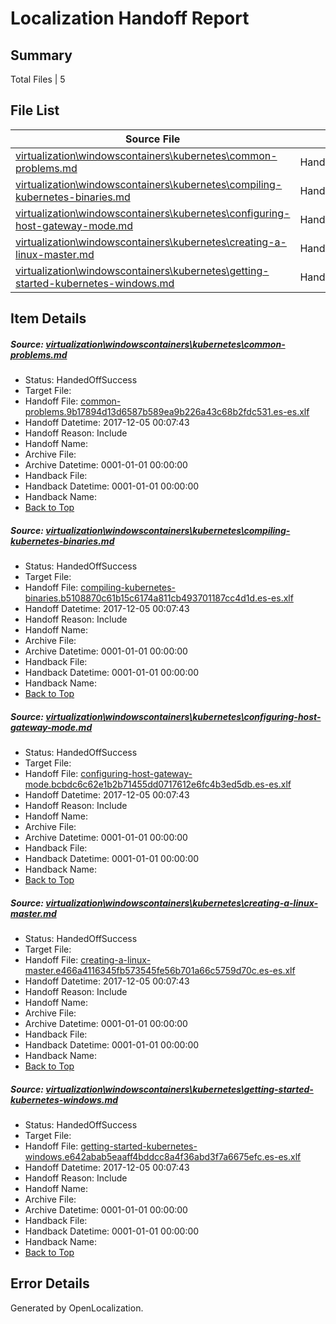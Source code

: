 # <a name='report-top'></a> Localization Handoff Report

## Summary
 Total Files | 5

## File List
 Source File | Status | Details 
 ----------- | ------ | ------- 
 [virtualization\windowscontainers\kubernetes\common-problems.md](https://github.com/Microsoft/Virtualization-Documentation-Private/blob/51adfa04dea6c85d0981ee502ab9aeb140725c08/virtualization/windowscontainers/kubernetes/common-problems.md) | HandedOffSuccess | [Details](#40db3ad9c551e200a86ed3a6107b1d6bf281ef10314)
 [virtualization\windowscontainers\kubernetes\compiling-kubernetes-binaries.md](https://github.com/Microsoft/Virtualization-Documentation-Private/blob/51adfa04dea6c85d0981ee502ab9aeb140725c08/virtualization/windowscontainers/kubernetes/compiling-kubernetes-binaries.md) | HandedOffSuccess | [Details](#34205df8156fe68fe1b12e24564e2db40b5d7543315)
 [virtualization\windowscontainers\kubernetes\configuring-host-gateway-mode.md](https://github.com/Microsoft/Virtualization-Documentation-Private/blob/51adfa04dea6c85d0981ee502ab9aeb140725c08/virtualization/windowscontainers/kubernetes/configuring-host-gateway-mode.md) | HandedOffSuccess | [Details](#d4d2bb9c51585159adbf9edd7d709c4655acd0e1316)
 [virtualization\windowscontainers\kubernetes\creating-a-linux-master.md](https://github.com/Microsoft/Virtualization-Documentation-Private/blob/51adfa04dea6c85d0981ee502ab9aeb140725c08/virtualization/windowscontainers/kubernetes/creating-a-linux-master.md) | HandedOffSuccess | [Details](#073df4bfd95f344fa31b95462636ad060e994562317)
 [virtualization\windowscontainers\kubernetes\getting-started-kubernetes-windows.md](https://github.com/Microsoft/Virtualization-Documentation-Private/blob/51adfa04dea6c85d0981ee502ab9aeb140725c08/virtualization/windowscontainers/kubernetes/getting-started-kubernetes-windows.md) | HandedOffSuccess | [Details](#044ec9426fa5582de61ad78a4dcafc41198a371a318)

## Item Details
##### <a name='40db3ad9c551e200a86ed3a6107b1d6bf281ef10314'></a> Source: [virtualization\windowscontainers\kubernetes\common-problems.md](https://github.com/Microsoft/Virtualization-Documentation-Private/blob/51adfa04dea6c85d0981ee502ab9aeb140725c08/virtualization/windowscontainers/kubernetes/common-problems.md)
* Status: HandedOffSuccess
* Target File: 
* Handoff File: [common-problems.9b17894d13d6587b589ea9b226a43c68b2fdc531.es-es.xlf](https://github.com/MicrosoftDocs/Virtualization-Documentation-Private.handoff/blob/0977d02ffc62d992a6deebd0e89ebd5e27208cb1/ol-handoff/MicrosoftDocs/Virtualization-Documentation-Private.es-es/live/common-problems.9b17894d13d6587b589ea9b226a43c68b2fdc531.es-es.xlf)
* Handoff Datetime: 2017-12-05 00:07:43
* Handoff Reason: Include
* Handoff Name: 
* Archive File: 
* Archive Datetime: 0001-01-01 00:00:00
* Handback File: 
* Handback Datetime: 0001-01-01 00:00:00
* Handback Name: 
* [Back to Top](#report-top)

##### <a name='34205df8156fe68fe1b12e24564e2db40b5d7543315'></a> Source: [virtualization\windowscontainers\kubernetes\compiling-kubernetes-binaries.md](https://github.com/Microsoft/Virtualization-Documentation-Private/blob/51adfa04dea6c85d0981ee502ab9aeb140725c08/virtualization/windowscontainers/kubernetes/compiling-kubernetes-binaries.md)
* Status: HandedOffSuccess
* Target File: 
* Handoff File: [compiling-kubernetes-binaries.b5108870c61b15c6174a811cb493701187cc4d1d.es-es.xlf](https://github.com/MicrosoftDocs/Virtualization-Documentation-Private.handoff/blob/0977d02ffc62d992a6deebd0e89ebd5e27208cb1/ol-handoff/MicrosoftDocs/Virtualization-Documentation-Private.es-es/live/compiling-kubernetes-binaries.b5108870c61b15c6174a811cb493701187cc4d1d.es-es.xlf)
* Handoff Datetime: 2017-12-05 00:07:43
* Handoff Reason: Include
* Handoff Name: 
* Archive File: 
* Archive Datetime: 0001-01-01 00:00:00
* Handback File: 
* Handback Datetime: 0001-01-01 00:00:00
* Handback Name: 
* [Back to Top](#report-top)

##### <a name='d4d2bb9c51585159adbf9edd7d709c4655acd0e1316'></a> Source: [virtualization\windowscontainers\kubernetes\configuring-host-gateway-mode.md](https://github.com/Microsoft/Virtualization-Documentation-Private/blob/51adfa04dea6c85d0981ee502ab9aeb140725c08/virtualization/windowscontainers/kubernetes/configuring-host-gateway-mode.md)
* Status: HandedOffSuccess
* Target File: 
* Handoff File: [configuring-host-gateway-mode.bcbdc6c62e1b2b71455dd0717612e6fc4b3ed5db.es-es.xlf](https://github.com/MicrosoftDocs/Virtualization-Documentation-Private.handoff/blob/0977d02ffc62d992a6deebd0e89ebd5e27208cb1/ol-handoff/MicrosoftDocs/Virtualization-Documentation-Private.es-es/live/configuring-host-gateway-mode.bcbdc6c62e1b2b71455dd0717612e6fc4b3ed5db.es-es.xlf)
* Handoff Datetime: 2017-12-05 00:07:43
* Handoff Reason: Include
* Handoff Name: 
* Archive File: 
* Archive Datetime: 0001-01-01 00:00:00
* Handback File: 
* Handback Datetime: 0001-01-01 00:00:00
* Handback Name: 
* [Back to Top](#report-top)

##### <a name='073df4bfd95f344fa31b95462636ad060e994562317'></a> Source: [virtualization\windowscontainers\kubernetes\creating-a-linux-master.md](https://github.com/Microsoft/Virtualization-Documentation-Private/blob/51adfa04dea6c85d0981ee502ab9aeb140725c08/virtualization/windowscontainers/kubernetes/creating-a-linux-master.md)
* Status: HandedOffSuccess
* Target File: 
* Handoff File: [creating-a-linux-master.e466a4116345fb573545fe56b701a66c5759d70c.es-es.xlf](https://github.com/MicrosoftDocs/Virtualization-Documentation-Private.handoff/blob/0977d02ffc62d992a6deebd0e89ebd5e27208cb1/ol-handoff/MicrosoftDocs/Virtualization-Documentation-Private.es-es/live/creating-a-linux-master.e466a4116345fb573545fe56b701a66c5759d70c.es-es.xlf)
* Handoff Datetime: 2017-12-05 00:07:43
* Handoff Reason: Include
* Handoff Name: 
* Archive File: 
* Archive Datetime: 0001-01-01 00:00:00
* Handback File: 
* Handback Datetime: 0001-01-01 00:00:00
* Handback Name: 
* [Back to Top](#report-top)

##### <a name='044ec9426fa5582de61ad78a4dcafc41198a371a318'></a> Source: [virtualization\windowscontainers\kubernetes\getting-started-kubernetes-windows.md](https://github.com/Microsoft/Virtualization-Documentation-Private/blob/51adfa04dea6c85d0981ee502ab9aeb140725c08/virtualization/windowscontainers/kubernetes/getting-started-kubernetes-windows.md)
* Status: HandedOffSuccess
* Target File: 
* Handoff File: [getting-started-kubernetes-windows.e642abab5eaaff4bddcc8a4f36abd3f7a6675efc.es-es.xlf](https://github.com/MicrosoftDocs/Virtualization-Documentation-Private.handoff/blob/0977d02ffc62d992a6deebd0e89ebd5e27208cb1/ol-handoff/MicrosoftDocs/Virtualization-Documentation-Private.es-es/live/getting-started-kubernetes-windows.e642abab5eaaff4bddcc8a4f36abd3f7a6675efc.es-es.xlf)
* Handoff Datetime: 2017-12-05 00:07:43
* Handoff Reason: Include
* Handoff Name: 
* Archive File: 
* Archive Datetime: 0001-01-01 00:00:00
* Handback File: 
* Handback Datetime: 0001-01-01 00:00:00
* Handback Name: 
* [Back to Top](#report-top)


## Error Details

Generated by OpenLocalization.
